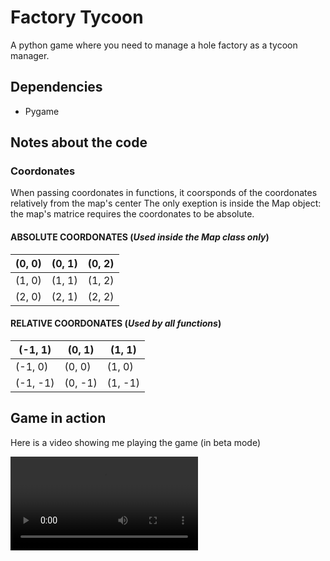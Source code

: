 # Factory Tycoon

A python game where you need to manage a hole factory as a tycoon manager.

## Dependencies

- Pygame

## Notes about the code

### Coordonates

When passing coordonates in functions, it coorsponds of the coordonates relatively from the map's center
The only exeption is inside the Map object: the map's matrice requires the coordonates to be absolute.

#### **ABSOLUTE COORDONATES** (*Used inside the Map class only*)

(0, 0)|(0, 1)|(0, 2)
---|---|---
(1, 0)|(1, 1)|(1, 2)
(2, 0)|(2, 1)|(2, 2)

#### **RELATIVE COORDONATES (*Used by all functions*)**

(-1, 1)|(0, 1)|(1, 1)
---|---|---
(-1, 0)|(0, 0)|(1, 0)
(-1, -1)|(0, -1)|(1, -1)

## Game in action

Here is a video showing me playing the game (in beta mode)

![The video](https://cdn.discordapp.com/attachments/1014814644646449160/1115704897023783032/2023-06-06_20-07-01.mp4)
